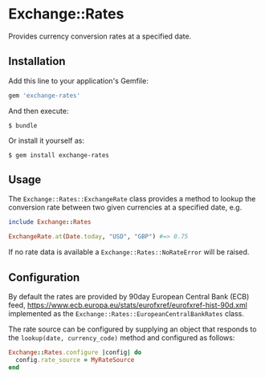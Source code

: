 # Exchange::Rates

Provides currency conversion rates at a specified date.

## Installation

Add this line to your application's Gemfile:

```ruby
gem 'exchange-rates'
```

And then execute:

    $ bundle

Or install it yourself as:

    $ gem install exchange-rates

## Usage

The `Exchange::Rates::ExchangeRate` class provides a method to lookup the conversion rate between two given currencies at a specified date, e.g.

```ruby
include Exchange::Rates

ExchangeRate.at(Date.today, "USD", "GBP") #=> 0.75
```

If no rate data is available a `Exchange::Rates::NoRateError` will be raised.

## Configuration

By default the rates are provided by 90­day European Central Bank (ECB) feed, https://www.ecb.europa.eu/stats/eurofxref/eurofxref-hist-90d.xml implemented as the `Exchange::Rates::EuropeanCentralBankRates` class.

The rate source can be configured by supplying an object that responds to the `lookup(date, currency_code)` method and configured as follows:

```ruby
Exchange::Rates.configure |config| do
  config.rate_source = MyRateSource
end
```





